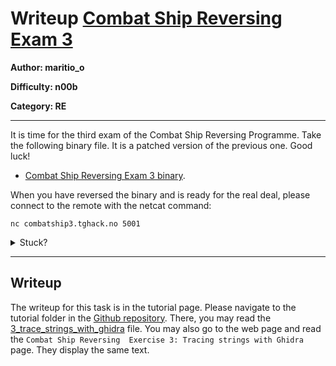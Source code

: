 # Writeup [Combat Ship Reversing Exam 3](./README.md)
**Author: maritio_o**

**Difficulty: n00b**

**Category: RE** 

---

It is time for the third exam of the Combat Ship Reversing Programme. Take the
following binary file. It is a patched version of the previous one.
Good luck!

* [Combat Ship Reversing Exam 3 binary](uploads/re_noob3).

When you have reversed the binary and is ready for the real deal,
please connect to the remote with the netcat command:
```
nc combatship3.tghack.no 5001
```

<details><summary>Stuck?</summary><p>

If you are stuck, we advise you to check out the third page of the reverse
engineering tutorial,
[Combat Ship Reversing Exercise 3: Tracing strings with Ghidra](link.til.nettsiden.her).

</p></details>

---

## Writeup
The writeup for this task is in the tutorial page. Please navigate to the 
tutorial folder in the [Github repository](https://github.com/tghack/tg20hack). 
There, you may read the 
[3_trace_strings_with_ghidra](../../tutorial/reversing/3_trace_strings_with_ghidra/3_trace_strings_ghidra.md)
file. You may also go to the web page and read the `Combat Ship Reversing 
Exercise 3: Tracing strings with Ghidra` page. They display the same text.


